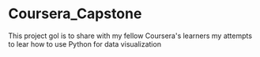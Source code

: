 # Coursera_Capstone
This project gol is to share with my fellow Coursera's learners my attempts to lear how to use Python for data visualization
